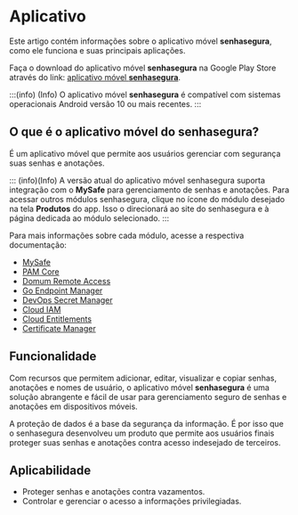 # Aplicativo

Este artigo contém informações sobre o aplicativo móvel **senhasegura**, como ele funciona e suas principais aplicações.

Faça o download do aplicativo móvel **senhasegura** na Google Play Store através do link: [aplicativo móvel **senhasegura**](https://play.google.com/store/apps/details?id=com.senhasegura&pli=1).

:::(info) (Info)
O aplicativo móvel **senhasegura** é compatível com sistemas operacionais Android versão 10 ou mais recentes.
:::

## O que é o aplicativo móvel do senhasegura?

É um aplicativo móvel que permite aos usuários gerenciar com segurança suas senhas e anotações.

::: (info)(Info)
A versão atual do aplicativo móvel senhasegura suporta integração com o **MySafe** para gerenciamento de senhas e anotações. Para acessar outros módulos senhasegura, clique no ícone do módulo desejado na tela **Produtos** do app. Isso o direcionará ao site do senhasegura e à página dedicada ao módulo selecionado.
:::

Para mais informações sobre cada módulo, acesse a respectiva documentação:

* [MySafe](/v3-32/docs/pt/mysafe)
* [PAM Core](/v3-32/docs/pt/pam-core)
* [Domum Remote Access](/v3-32/docs/pt/domum-remote-access)
* [Go Endpoint Manager](/v3-32/docs/pt/go-endpoint-manager)
* [DevOps Secret Manager](/v3-32/docs/pt/devops-secret-manager)
* [Cloud IAM](/v3-32/docs/pt/cloud-iam)
* [Cloud Entitlements](/v3-32/docs/pt/cloud-entitlements)
* [Certificate Manager](/v3-32/docs/pt/certificate-manager-intro)

## Funcionalidade

Com recursos que permitem adicionar, editar, visualizar e copiar senhas, anotações e nomes de usuário, o aplicativo móvel **senhasegura** é uma solução abrangente e fácil de usar para gerenciamento seguro de senhas e anotações em dispositivos móveis.

A proteção de dados é a base da segurança da informação. É por isso que o senhasegura desenvolveu um produto que permite aos usuários finais proteger suas senhas e anotações contra acesso indesejado de terceiros.

## Aplicabilidade

* Proteger senhas e anotações contra vazamentos.
* Controlar e gerenciar o acesso a informações privilegiadas.